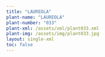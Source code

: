 ```yaml
---
title: "LAUREOLA"
plant-name: "LAUREOLA"
plant-number: "033"
plant-xml: /assets/xml/plant033.xml
plant-img: /assets/img/plant033.jpg
layout: single-xml
toc: false
---
```

